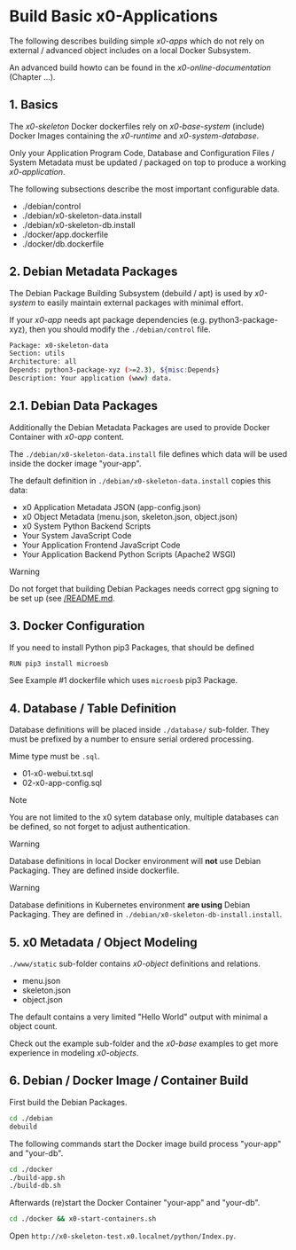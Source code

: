 # Build Basic x0-Applications

The following describes building simple *x0-apps* which do not rely on external
/ advanced object includes on a local Docker Subsystem.

An advanced build howto can be found in the *x0-online-documentation*
 (Chapter ...).

## 1. Basics

The *x0-skeleton* Docker dockerfiles rely on *x0-base-system* (include) Docker
Images containing the *x0-runtime* and *x0-system-database*.

Only your Application Program Code, Database and Configuration Files / System
Metadata must be updated / packaged on top to produce a working *x0-application*.

The following subsections describe the most important configurable data.

- ./debian/control
- ./debian/x0-skeleton-data.install
- ./debian/x0-skeleton-db.install
- ./docker/app.dockerfile
- ./docker/db.dockerfile

## 2. Debian Metadata Packages

The Debian Package Building Subsystem (debuild / apt) is used by *x0-system* to
easily maintain external packages with minimal effort.

If your *x0-app* needs apt package dependencies (e.g. python3-package-xyz), then
you should modify the `./debian/control` file.

```bash
Package: x0-skeleton-data
Section: utils
Architecture: all
Depends: python3-package-xyz (>=2.3), ${misc:Depends}
Description: Your application (www) data.
```

## 2.1. Debian Data Packages

Additionally the Debian Metadata Packages are used to provide Docker Container
with *x0-app* content.

The `./debian/x0-skeleton-data.install` file defines which data will be used
inside the docker image "your-app".

The default definition in `./debian/x0-skeleton-data.install` copies this data:

- x0 Application Metadata JSON (app-config.json)
- x0 Object Metadata (menu.json, skeleton.json, object.json)
- x0 System Python Backend Scripts
- Your System JavaScript Code
- Your Application Frontend JavaScript Code
- Your Application Backend Python Scripts (Apache2 WSGI)

>[!WARNING]
> Do not forget that building Debian Packages needs correct gpg signing to be
> set up (see [/README.md](/README.md).

## 3. Docker Configuration

If you need to install Python pip3 Packages, that should be defined

```bash
RUN pip3 install microesb
```

See Example #1 dockerfile which uses `microesb` pip3 Package.

## 4. Database / Table Definition

Database definitions will be placed inside `./database/` sub-folder.
They must be prefixed by a number to ensure serial ordered processing.

Mime type must be `.sql`.

- 01-x0-webui.txt.sql
- 02-x0-app-config.sql

>[!NOTE]
> You are not limited to the x0 sytem database only, multiple databases
> can be defined, so not forget to adjust authentication.

>[!WARNING]
> Database definitions in local Docker environment will **not** use
> Debian Packaging. They are defined inside dockerfile.

>[!WARNING]
> Database definitions in Kubernetes environment **are using**
Debian Packaging. They are defined in `./debian/x0-skeleton-db-install.install`.

## 5. x0 Metadata / Object Modeling

`./www/static` sub-folder contains *x0-object* definitions and relations.

- menu.json
- skeleton.json
- object.json

The default contains a very limited "Hello World" output with minimal a
object count.

Check out the example sub-folder and the *x0-base* examples to get more
experience in modeling *x0-objects*.

## 6. Debian / Docker Image / Container Build

First build the Debian Packages.

```bash
cd ./debian
debuild
```

The following commands start the Docker image build process "your-app" and "your-db".

```bash
cd ./docker
./build-app.sh
./build-db.sh
```

Afterwards (re)start the Docker Container "your-app" and "your-db".

```bash
cd ./docker && x0-start-containers.sh
```

Open `http://x0-skeleton-test.x0.localnet/python/Index.py`.

